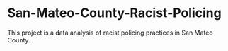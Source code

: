 # San-Mateo-County-Racist-Policing
This project is a data analysis of racist policing practices in San Mateo County.

